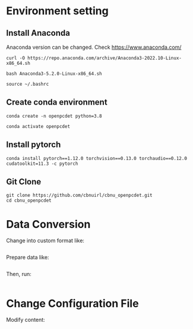 # Environment setting

## Install Anaconda

Anaconda version can be changed. Check https://www.anaconda.com/
```
curl -O https://repo.anaconda.com/archive/Anaconda3-2022.10-Linux-x86_64.sh
```
```
bash Anaconda3-5.2.0-Linux-x86_64.sh
```
```
source ~/.bashrc
```

## Create conda environment

```
conda create -n openpcdet python=3.8
```
```
conda activate openpcdet
```

## Install pytorch

```
conda install pytorch==1.12.0 torchvision==0.13.0 torchaudio==0.12.0 cudatoolkit=11.3 -c pytorch
```

## Git Clone

```
git clone https://github.com/cbnuirl/cbnu_openpcdet.git
cd cbnu_openpcdet
```

# Data Conversion

Change into custom format like:
```

```

Prepare data like:
```

```

Then, run:
```

```


# Change Configuration File

Modify content:

```

```
